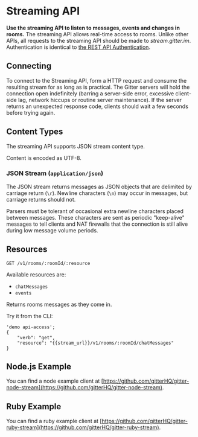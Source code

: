 # Streaming API

**Use the streaming API to listen to messages, events and changes in rooms.** The streaming API allows real-time access to rooms. Unlike other APIs, all requests to the streaming API should be made to *stream.gitter.im*. Authentication is identical to [the REST API Authentication](authentication).

## Connecting

To connect to the Streaming API, form a HTTP request and consume the resulting stream for as long as is practical. The Gitter servers will hold the connection open indefinitely (barring a server-side error, excessive client-side lag, network hiccups or routine server maintenance). If the server returns an unexpected response code, clients should wait a few seconds before trying again.

## Content Types

The streaming API supports JSON stream content type.

Content is encoded as UTF-8.

### JSON Stream (`application/json`)

The JSON stream returns messages as JSON objects that are delimited by carriage return (`\r`). Newline characters (`\n`) may occur in messages, but carriage returns should not.

Parsers must be tolerant of occasional extra newline characters placed between messages. These characters are sent as periodic "keep-alive" messages to tell clients and NAT firewalls that the connection is still alive during low message volume periods.

## Resources

```
GET /v1/rooms/:roomId/:resource
```

Available resources are:
 - `chatMessages`
 - `events`

Returns rooms messages as they come in.

Try it from the CLI:
```
'demo api-access';
{
	"verb": "get",
	"resource": "{{stream_url}}/v1/rooms/:roomId/chatMessages"
}
```

## Node.js Example

You can find a node example client at [https://github.com/gitterHQ/gitter-node-stream](https://github.com/gitterHQ/gitter-node-stream).

## Ruby Example

You can find a ruby example client at [https://github.com/gitterHQ/gitter-ruby-stream](https://github.com/gitterHQ/gitter-ruby-stream).

